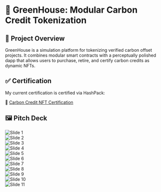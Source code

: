 # 🌱 GreenHouse: Modular Carbon Credit Tokenization

## 🧩 Project Overview

GreenHouse is a simulation platform for tokenizing verified carbon offset projects. It combines modular smart contracts with a perceptually polished dapp that allows users to purchase, retire, and certify carbon credits as dynamic NFTs.

## ✅ Certification

My current certification is certified via HashPack:

🔗 [Carbon Credit NFT Certification](https://explore.hashpack.app/nft/0.0.3872504/4062)



## 🖼️ Pitch Deck


![Slide 1](public/pitch/page1.jpg)  
![Slide 2](public/pitch/page2.jpg)  
![Slide 3](public/pitch/page3.jpg)  
![Slide 4](public/pitch/page4.jpg)  
![Slide 5](public/pitch/page5.jpg)  
![Slide 6](public/pitch/page6.jpg)  
![Slide 7](public/pitch/page7.jpg)  
![Slide 8](public/pitch/page8.jpg)  
![Slide 9](public/pitch/page9.jpg)  
![Slide 10](public/pitch/page10.jpg)  
![Slide 11](public/pitch/page11.jpg)



